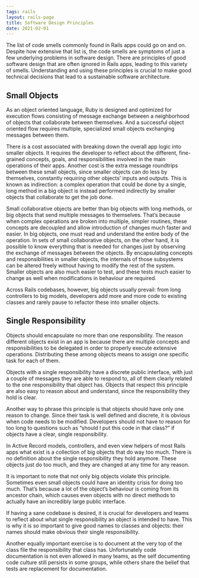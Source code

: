```yaml
---
tags: rails
layout: rails-page
title: Software Design Principles
date: 2021-02-01
---
```


The list of code smells commonly found in Rails apps could go on and on. Despite
how extensive that list is, the code smells are symptoms of just a few
underlying problems in software design. There are principles of good software
design that are often ignored in Rails apps, leading to this variety of smells.
Understanding and using these principles is crucial to make good technical
decisions that lead to a sustainable software architecture.

## Small Objects

As an object oriented language, Ruby is designed and optimized for execution
flows consisting of message exchange between a neighborhood of objects that
collaborate between themselves. And a successful object oriented flow requires
multiple, specialized small objects exchanging messages between them.

There is a cost associated with breaking down the overall app logic into smaller
objects. It requires the developer to reflect about the different, fine-grained
concepts, goals, and responsibilities involved in the main operations of their
apps. Another cost is the extra message roundtrips between these small objects,
since smaller objects can do less by themselves, constantly requiring other
objects’ inputs and outputs. This is known as indirection: a complex operation
that could be done by a single, long method in a big object is instead performed
indirectly by smaller objects that collaborate to get the job done.

Small collaborative objects are better than big objects with long methods, or
big objects that send multiple messages to themselves. That’s because when
complex operations are broken into multiple, simpler routines, these concepts
are decoupled and allow introduction of changes much faster and easier. In big
objects, one must read and understand the entire body of the operation. In sets
of small collaborative objects, on the other hand, it is possible to know
everything that is needed for changes just by observing the exchange of messages
between the objects. By encapsulating concepts and responsibilities in smaller
objects, the internals of those subsystems can be altered freely without having
to modify the rest of the system. Smaller objects are also much easier to test,
and these tests much easier to change as well when modifications in behaviour
are required.

Across Rails codebases, however, big objects usually prevail: from long
controllers to big models, developers add more and more code to existing classes
and rarely pause to refactor these into smaller objects.

## Single Responsibility

Objects should encapsulate no more than one responsibility. The reason different
objects exist in an app is because there are multiple concepts and
responsibilities to be delegated in order to properly execute extensive
operations. Distributing these among objects means to assign one specific task
for each of them.

Objects with a single responsibility have a discrete public interface, with just
a couple of messages they are able to respond to, all of them clearly related to
the one responsibility that object has. Objects that respect this principle are
also easy to reason about and understand, since the responsibility they hold is
clear.

Another way to phrase this principle is that objects should have only one reason
to change. Since their task is well defined and discrete, it is obvious when
code needs to be modified. Developers should not have to reason for too long to
questions such as “should I put this code in that class?” if objects have a
clear, single responsibility.

In Active Record models, controllers, and even view helpers of most Rails apps
what exist is a collection of big objects that do way too much. There is no
definition about the single responsibility they hold anymore. These objects just
do too much, and they are changed at any time for any reason.

It is important to note that not only big objects violate this principle.
Sometimes even small objects could have an identity crisis for doing too much.
That’s because a lot of the object’s behaviour is coming from its ancestor
chain, which causes even objects with no direct methods to actually have an
incredibly large public interface.

If having a sane codebase is desired, it is crucial for developers and teams to
reflect about what single responsibility an object is intended to have. This is
why it is so important to give good names to classes and objects: their names
should make obvious their single responsibility.

Another equally important exercise is to document at the very top of the class
file the responsibility that class has. Unfortunately code documentation is not
even allowed in many teams, as the self documenting code culture still persists
in some groups, while others share the belief that tests are replacement for
documentation.
